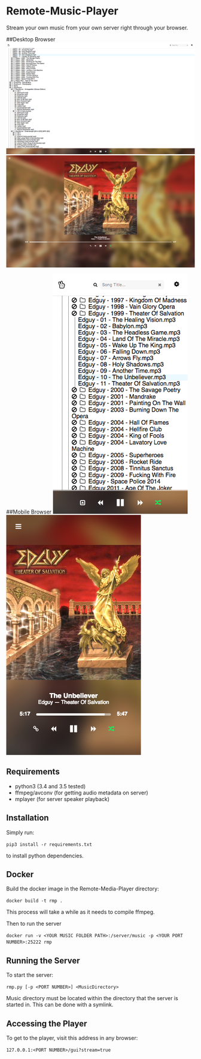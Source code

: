 # Remote-Music-Player

Stream your own music from your own server right through your browser.

##Desktop Browser
![Remote Music Player](/screenshots/desktop1.png?raw=true "Remote Music Player")
![Remote Music Player](/screenshots/desktop2.png?raw=true "Remote Music Player")

##Mobile Browser
![Remote Music Player](/screenshots/mobile1.png?raw=true "Remote Music Player")
![Remote Music Player](/screenshots/mobile2.png?raw=true "Remote Music Player")

## Requirements
- python3 (3.4 and 3.5 tested)
- ffmpeg/avconv (for getting audio metadata on server)
- mplayer (for server speaker playback)

## Installation
Simply run:

`pip3 install -r requirements.txt`

to install python dependencies.

## Docker
Build the docker image in the Remote-Media-Player directory:

`docker build -t rmp .`

This process will take a while as it needs to compile ffmpeg.

Then to run the server

`docker run -v <YOUR MUSIC FOLDER PATH>:/server/music -p <YOUR PORT NUMBER>:25222 rmp`


## Running the Server
To start the server:

`rmp.py [-p <PORT NUMBER>] <MusicDirectory>`

Music directory must be located within the directory that the server is started in. This can be done with a symlink.

## Accessing the Player

To get to the player, visit this address in any browser:

`127.0.0.1:<PORT NUMBER>/gui?stream=true`

